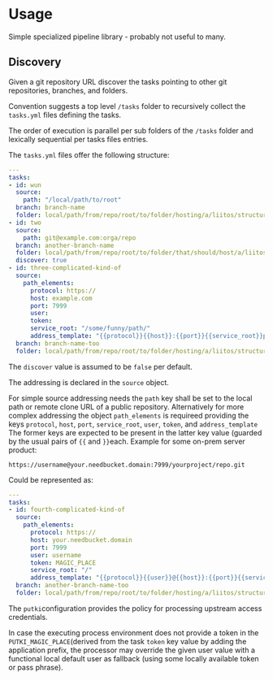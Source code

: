 # Usage

Simple specialized pipeline library - probably not useful to many.

## Discovery

Given a git repository URL discover the tasks pointing to other git repositories, branches, and folders.

Convention suggests a top level `/tasks` folder to recursively collect the `tasks.yml` files defining the tasks.

The order of execution is parallel per sub folders of the `/tasks` folder and lexically sequential per tasks files entries.

The `tasks.yml` files offer the following structure:

```yaml
---
tasks:
- id: wun
  source:
    path: "/local/path/to/root"
  branch: branch-name
  folder: local/path/from/repo/root/to/folder/hosting/a/liitos/structures/file
- id: two
  source:
    path: git@example.com:orga/repo
  branch: another-branch-name
  folder: local/path/from/repo/root/to/folder/that/should/host/a/liitos/structures/file
  discover: true
- id: three-complicated-kind-of
  source:
    path_elements:
      protocol: https://
      host: example.com
      port: 7999
      user:
      token:
      service_root: "/some/funny/path/"
      address_template: "{{protocol}}{{host}}:{{port}}{{service_root}}project/orga/repos/repo"
  branch: branch-name-too
  folder: local/path/from/repo/root/to/folder/hosting/a/liitos/structures/file
```

The `discover` value is assumed to be `false` per default.

The addressing is declared in the `source` object.

For simple source addressing needs the `path` key shall be set to the local path or remote clone URL of a public repository.
Alternatively for more complex addressing the object `path_elements` is requireed providing the keys `protocol`, `host`, `port`, `service_root`, `user`, `token`, and `address_template` The former keys are expected to be present in the latter key value (guarded by the usual pairs of `{{` and `}}`each. Example for some on-prem server product:

```
https://username@your.needbucket.domain:7999/yourproject/repo.git
```

Could be represented as:
```yaml
---
tasks:
- id: fourth-complicated-kind-of
  source:
    path_elements:
      protocol: https://
      host: your.needbucket.domain
      port: 7999
      user: username
      token: MAGIC_PLACE
      service_root: "/"
      address_template: "{{protocol}}{{user}}@{{host}}:{{port}}{{service_root}}yourproject/repo.git"
  branch: another-branch-name-too
  folder: local/path/from/repo/root/to/folder/hosting/a/liitos/structures/file
```

The `putki`configuration provides the policy for processing upstream access credentials.

In case the executing process environment does not provide a token in the `PUTKI_MAGIC_PLACE`(derived from the task `token` key value by adding the application prefix, the processor may override the given user value with a functional local default user as fallback (using some locally available token or pass phrase).
